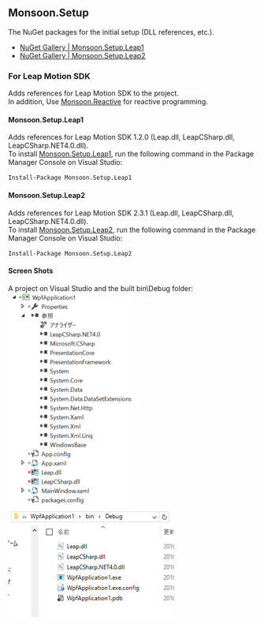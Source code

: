 ## Monsoon.Setup

The NuGet packages for the initial setup (DLL references, etc.).

- [NuGet Gallery | Monsoon.Setup.Leap1](https://www.nuget.org/packages/Monsoon.Setup.Leap1/)
- [NuGet Gallery | Monsoon.Setup.Leap2](https://www.nuget.org/packages/Monsoon.Setup.Leap2/)

### For Leap Motion SDK
Adds references for Leap Motion SDK to the project.  
In addition, Use [Monsoon.Reactive](https://github.com/sakapon/Monsoon.Reactive) for reactive programming.

#### Monsoon.Setup.Leap1
Adds references for Leap Motion SDK 1.2.0 (Leap.dll, LeapCSharp.dll, LeapCSharp.NET4.0.dll).  
To install [Monsoon.Setup.Leap1](https://www.nuget.org/packages/Monsoon.Setup.Leap1/), run the following command in the Package Manager Console on Visual Studio:

```
Install-Package Monsoon.Setup.Leap1
```

#### Monsoon.Setup.Leap2
Adds references for Leap Motion SDK 2.3.1 (Leap.dll, LeapCSharp.dll, LeapCSharp.NET4.0.dll).  
To install [Monsoon.Setup.Leap2](https://www.nuget.org/packages/Monsoon.Setup.Leap2/), run the following command in the Package Manager Console on Visual Studio:

```
Install-Package Monsoon.Setup.Leap2
```

#### Screen Shots
A project on Visual Studio and the built bin\Debug folder:  
![References](Images/Leap/Leap-References.png)
![Bin](Images/Leap/Leap-Bin.png)
